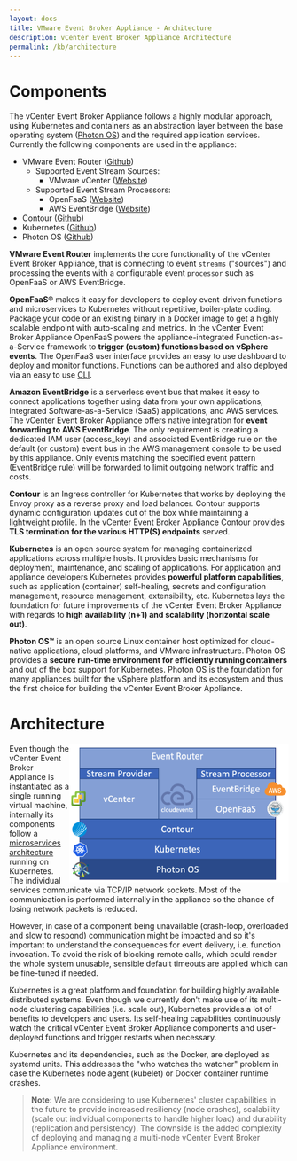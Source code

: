```yaml
---
layout: docs
title: VMware Event Broker Appliance - Architecture
description: vCenter Event Broker Appliance Architecture
permalink: /kb/architecture
---
```


# Components

The vCenter Event Broker Appliance follows a highly modular approach, using Kubernetes and containers as an abstraction layer between the base operating system ([Photon OS](https://github.com/vmware/photon)) and the required application services. Currently the following components are used in the appliance:

- VMware Event Router ([Github](https://github.com/vmware-samples/vcenter-event-broker-appliance/tree/master/vmware-event-router))
  - Supported Event Stream Sources:
    - VMware vCenter ([Website](https://www.vmware.com/products/vcenter-server.html))
  - Supported Event Stream Processors: 
    - OpenFaaS ([Website](https://www.openfaas.com/))
    - AWS EventBridge ([Website](https://aws.amazon.com/eventbridge/))
- Contour ([Github](https://github.com/projectcontour/contour))
- Kubernetes ([Github](https://github.com/kubernetes/kubernetes))
- Photon OS ([Github](https://github.com/vmware/photon))


**VMware Event Router** implements the core functionality of the vCenter Event Broker Appliance, that is connecting to event `streams` ("sources") and processing the events with a configurable event `processor` such as OpenFaaS or AWS EventBridge.

**OpenFaaS&reg;** makes it easy for developers to deploy event-driven functions and microservices to Kubernetes without repetitive, boiler-plate coding. Package your code or an existing binary in a Docker image to get a highly scalable endpoint with auto-scaling and metrics. In the vCenter Event Broker Appliance OpenFaaS powers the appliance-integrated Function-as-a-Service framework to **trigger (custom) functions based on vSphere events**. The OpenFaaS user interface provides an easy to use dashboard to deploy and monitor functions. Functions can be authored and also deployed via an easy to use [CLI](https://github.com/openfaas/faas-cli).

**Amazon EventBridge** is a serverless event bus that makes it easy to connect applications together using data from your own applications, integrated Software-as-a-Service (SaaS) applications, and AWS services. The vCenter Event Broker Appliance offers native integration for **event forwarding to AWS EventBridge**. The only requirement is creating a dedicated IAM user (access_key) and associated EventBridge rule on the default (or custom) event bus in the AWS management console to be used by this appliance. Only events matching the specified event pattern (EventBridge rule) will be forwarded to limit outgoing network traffic and costs.

**Contour** is an Ingress controller for Kubernetes that works by deploying the Envoy proxy as a reverse proxy and load balancer. Contour supports dynamic configuration updates out of the box while maintaining a lightweight profile. In the vCenter Event Broker Appliance Contour provides **TLS termination for the various HTTP(S) endpoints** served.

**Kubernetes** is an open source system for managing containerized applications across multiple hosts. It provides basic mechanisms for deployment, maintenance, and scaling of applications. For application and appliance developers Kubernetes provides **powerful platform capabilities**, such as application (container) self-healing, secrets and configuration management, resource management, extensibility, etc. Kubernetes lays the foundation for future improvements of the vCenter Event Broker Appliance with regards to **high availability (n+1) and scalability (horizontal scale out)**.

**Photon OS&trade;** is an open source Linux container host optimized for cloud-native applications, cloud platforms, and VMware infrastructure. Photon OS provides a **secure run-time environment for efficiently running containers** and out of the box support for Kubernetes. Photon OS is the foundation for many appliances built for the vSphere platform and its ecosystem and thus the first choice for building the vCenter Event Broker Appliance.

# Architecture

<img src="./img/veba-appliance-diagram.png" height="250" align="right" />

Even though the vCenter Event Broker Appliance is instantiated as a single running virtual machine, internally its components follow a [microservices architecture](#components) running on Kubernetes. The individual services communicate via TCP/IP network sockets. Most of the communication is performed internally in the appliance so the chance of losing network packets is reduced. 

However, in case of a component being unavailable (crash-loop, overloaded and slow to respond) communication might be impacted and so it's important to understand the consequences for event delivery, i.e. function invocation. To avoid the risk of blocking remote calls, which could render the whole system unusable, sensible default timeouts are applied which can be fine-tuned if needed.

Kubernetes is a great platform and foundation for building highly available distributed systems. Even though we currently don't make use of its multi-node clustering capabilities (i.e. scale out), Kubernetes provides a lot of benefits to developers and users. Its self-healing capabilities continuously watch the critical vCenter Event Broker Appliance components and user-deployed functions and trigger restarts when necessary.

Kubernetes and its dependencies, such as the Docker, are deployed as systemd units. This addresses the "who watches the watcher" problem in case the Kubernetes node agent (kubelet) or Docker container runtime crashes.

> **Note:** We are considering to use Kubernetes' cluster capabilities in the future to provide increased resiliency (node crashes), scalability (scale out individual components to handle higher load) and durability (replication and persistency). The downside is the added complexity of deploying and managing a multi-node vCenter Event Broker Appliance environment.